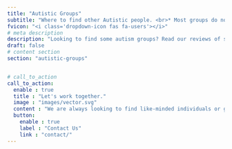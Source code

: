 ```yaml
---
title: "Autistic Groups"
subtitle: "Where to find other Autistic people. <br>* Most groups do not allow the use of functioning labels. <a href='/autism-functioning-labels/'>Learn why?</a>"
fvicon: "<i class='dropdown-icon fas fa-users'></i>"
# meta description
description: "Looking to find some autism groups? Read our reviews of some great autistic community websites."
draft: false
# content section
section: "autistic-groups"


# call_to_action
call_to_action:
  enable : true
  title : "Let's work together."
  image : "images/vector.svg"
  content : "We are always looking to find like-minded individuals or groups to partner with towards our goal of helping newly diagnosed or self-diagnosed autistics."
  button:
    enable : true
    label : "Contact Us"
    link : "contact/"
---
```


